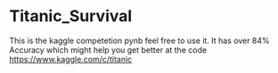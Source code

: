 # Titanic_Survival
This is the kaggle competetion pynb feel free to use it. It has over 84% Accuracy which might help you get better at the code
https://www.kaggle.com/c/titanic 
